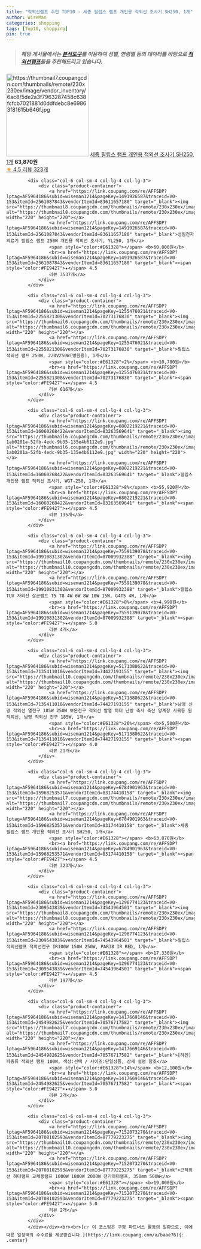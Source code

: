```yaml
---
title: "적외선램프 추천 TOP10 - 세종 필립스 램프 개인용 적외선 조사기 SH250, 1개"
author: WiseMan
categories: shopping
tags: [Top10, shopping]
pin: true
---
```


> ##### 해당 게시물에서는 [**분석도구**](https://itemscout.io/)를 이용하여 **성별**, **연령별** 등의 데이터를 바탕으로 [**적외선램프**](https://link.coupang.com/a/baae76)들을 추천해드리고 있습니다.
<div class="container"><div class="row">
            <div class="col-6 col-sm-4 col-lg-4 col-lg-3">
                <div class="product-container">
                    <a href="https://link.coupang.com/re/AFFSDP?lptag=AF5964186&subid=wiseman1214&pageKey=6784901963&traceid=V0-153&itemId=15968253571&vendorItemId=83174410158" target="_blank"><img src="https://thumbnail7.coupangcdn.com/thumbnails/remote/230x230ex/image/vendor_inventory/6ac8/5de2a3f7963287458c638fcfcb7021881d0ddfdebc8e69863f81615b646f.jpg" alt="https://thumbnail7.coupangcdn.com/thumbnails/remote/230x230ex/image/vendor_inventory/6ac8/5de2a3f7963287458c638fcfcb7021881d0ddfdebc8e69863f81615b646f.jpg" width="220" height="220"></a>
                    <a href="https://link.coupang.com/re/AFFSDP?lptag=AF5964186&subid=wiseman1214&pageKey=6784901963&traceid=V0-153&itemId=15968253571&vendorItemId=83174410158" target="_blank">세종 필립스 램프 개인용 적외선 조사기 SH250, 1개</a>
                    <span style="color:#E61328"></span> <b>63,870원</b>
                    <br><a href="https://link.coupang.com/re/AFFSDP?lptag=AF5964186&subid=wiseman1214&pageKey=6784901963&traceid=V0-153&itemId=15968253571&vendorItemId=83174410158" target="_blank"><span style="color:#FE9427">★</span> 4.5
                    리뷰 323개</a>
                </div>
            </div>
            
            <div class="col-6 col-sm-4 col-lg-4 col-lg-3">
                <div class="product-container">
                    <a href="https://link.coupang.com/re/AFFSDP?lptag=AF5964186&subid=wiseman1214&pageKey=1491926587&traceid=V0-153&itemId=2561087843&vendorItemId=83611657180" target="_blank"><img src="https://thumbnail8.coupangcdn.com/thumbnails/remote/230x230ex/image/vendor_inventory/33e0/faedc7d4f81dc20573f2a3b75ad2db9e8de209d0dde66577c23b5f997bc6.jpg" alt="https://thumbnail8.coupangcdn.com/thumbnails/remote/230x230ex/image/vendor_inventory/33e0/faedc7d4f81dc20573f2a3b75ad2db9e8de209d0dde66577c23b5f997bc6.jpg" width="220" height="220"></a>
                    <a href="https://link.coupang.com/re/AFFSDP?lptag=AF5964186&subid=wiseman1214&pageKey=1491926587&traceid=V0-153&itemId=2561087843&vendorItemId=83611657180" target="_blank">성림전자의료기 필립스 램프 250W 개인용 적외선 조사기, YL250, 1개</a>
                    <span style="color:#E61328"></span> <b>60,000원</b>
                    <br><a href="https://link.coupang.com/re/AFFSDP?lptag=AF5964186&subid=wiseman1214&pageKey=1491926587&traceid=V0-153&itemId=2561087843&vendorItemId=83611657180" target="_blank"><span style="color:#FE9427">★</span> 4.5
                    리뷰 3537개</a>
                </div>
            </div>
            
            <div class="col-6 col-sm-4 col-lg-4 col-lg-3">
                <div class="product-container">
                    <a href="https://link.coupang.com/re/AFFSDP?lptag=AF5964186&subid=wiseman1214&pageKey=1255476021&traceid=V0-153&itemId=2255821308&vendorItemId=70273176830" target="_blank"><img src="https://thumbnail6.coupangcdn.com/thumbnails/remote/230x230ex/image/vendor_inventory/272a/1e63ebe7a9f6311446e58ecccdb2079f121c0af277f009b5b2813214007b.jpg" alt="https://thumbnail6.coupangcdn.com/thumbnails/remote/230x230ex/image/vendor_inventory/272a/1e63ebe7a9f6311446e58ecccdb2079f121c0af277f009b5b2813214007b.jpg" width="220" height="220"></a>
                    <a href="https://link.coupang.com/re/AFFSDP?lptag=AF5964186&subid=wiseman1214&pageKey=1255476021&traceid=V0-153&itemId=2255821308&vendorItemId=70273176830" target="_blank">필립스 적외선 램프 250W, 220V250W(병원용), 1개</a>
                    <span style="color:#E61328">2%</span> <b>10,780원</b>
                    <br><a href="https://link.coupang.com/re/AFFSDP?lptag=AF5964186&subid=wiseman1214&pageKey=1255476021&traceid=V0-153&itemId=2255821308&vendorItemId=70273176830" target="_blank"><span style="color:#FE9427">★</span> 4.5
                    리뷰 616개</a>
                </div>
            </div>
            
            <div class="col-6 col-sm-4 col-lg-4 col-lg-3">
                <div class="product-container">
                    <a href="https://link.coupang.com/re/AFFSDP?lptag=AF5964186&subid=wiseman1214&pageKey=6802219221&traceid=V0-153&itemId=16060268422&vendorItemId=83263569641" target="_blank"><img src="https://thumbnail6.coupangcdn.com/thumbnails/remote/230x230ex/image/retail/images/6072801120148-1ab0201a-52fb-4edc-9b35-135e4b6112e9.jpg" alt="https://thumbnail6.coupangcdn.com/thumbnails/remote/230x230ex/image/retail/images/6072801120148-1ab0201a-52fb-4edc-9b35-135e4b6112e9.jpg" width="220" height="220"></a>
                    <a href="https://link.coupang.com/re/AFFSDP?lptag=AF5964186&subid=wiseman1214&pageKey=6802219221&traceid=V0-153&itemId=16060268422&vendorItemId=83263569641" target="_blank">필립스 개인용 램프 적외선 조사기, WGT-250, 1개</a>
                    <span style="color:#E61328">8%</span> <b>55,920원</b>
                    <br><a href="https://link.coupang.com/re/AFFSDP?lptag=AF5964186&subid=wiseman1214&pageKey=6802219221&traceid=V0-153&itemId=16060268422&vendorItemId=83263569641" target="_blank"><span style="color:#FE9427">★</span> 4.5
                    리뷰 135개</a>
                </div>
            </div>
            
            <div class="col-6 col-sm-4 col-lg-4 col-lg-3">
                <div class="product-container">
                    <a href="https://link.coupang.com/re/AFFSDP?lptag=AF5964186&subid=wiseman1214&pageKey=7559139078&traceid=V0-153&itemId=19910831302&vendorItemId=87009932388" target="_blank"><img src="https://thumbnail10.coupangcdn.com/thumbnails/remote/230x230ex/image/vendor_inventory/7c79/f19195330dd45c21bb9735a0ec2d9d5e4daccb57c024641da5aae4ace6f8.jpg" alt="https://thumbnail10.coupangcdn.com/thumbnails/remote/230x230ex/image/vendor_inventory/7c79/f19195330dd45c21bb9735a0ec2d9d5e4daccb57c024641da5aae4ace6f8.jpg" width="220" height="220"></a>
                    <a href="https://link.coupang.com/re/AFFSDP?lptag=AF5964186&subid=wiseman1214&pageKey=7559139078&traceid=V0-153&itemId=19910831302&vendorItemId=87009932388" target="_blank">필립스 TUV 자외선 살균램프 T5 T8 4W 6W 8W 10W 15W, G4T5 4W, 1개</a>
                    <span style="color:#E61328">8%</span> <b>4,990원</b>
                    <br><a href="https://link.coupang.com/re/AFFSDP?lptag=AF5964186&subid=wiseman1214&pageKey=7559139078&traceid=V0-153&itemId=19910831302&vendorItemId=87009932388" target="_blank"><span style="color:#FE9427">★</span> 5.0
                    리뷰 4개</a>
                </div>
            </div>
            
            <div class="col-6 col-sm-4 col-lg-4 col-lg-3">
                <div class="product-container">
                    <a href="https://link.coupang.com/re/AFFSDP?lptag=AF5964186&subid=wiseman1214&pageKey=5171380622&traceid=V0-153&itemId=7135411010&vendorItemId=74427193155" target="_blank"><img src="https://thumbnail10.coupangcdn.com/thumbnails/remote/230x230ex/image/vendor_inventory/44bd/b80a5f5a1efff9f083b77bd3504b822b5650b9999b810d81ac98e6a9fb09.jpeg" alt="https://thumbnail10.coupangcdn.com/thumbnails/remote/230x230ex/image/vendor_inventory/44bd/b80a5f5a1efff9f083b77bd3504b822b5650b9999b810d81ac98e6a9fb09.jpeg" width="220" height="220"></a>
                    <a href="https://link.coupang.com/re/AFFSDP?lptag=AF5964186&subid=wiseman1214&pageKey=5171380622&traceid=V0-153&itemId=7135411010&vendorItemId=74427193155" target="_blank">남영 신광 적외선 열전구 185W 250W 보온전구 적외선 발열 히터 난방 축사 축산 양계장 사육등 원적외선, 남영 적외선 전구 185W, 1개</a>
                    <span style="color:#E61328">26%</span> <b>5,500원</b>
                    <br><a href="https://link.coupang.com/re/AFFSDP?lptag=AF5964186&subid=wiseman1214&pageKey=5171380622&traceid=V0-153&itemId=7135411010&vendorItemId=74427193155" target="_blank"><span style="color:#FE9427">★</span> 4.0
                    리뷰 21개</a>
                </div>
            </div>
            
            <div class="col-6 col-sm-4 col-lg-4 col-lg-3">
                <div class="product-container">
                    <a href="https://link.coupang.com/re/AFFSDP?lptag=AF5964186&subid=wiseman1214&pageKey=6784901963&traceid=V0-153&itemId=15968253571&vendorItemId=83174410158" target="_blank"><img src="https://thumbnail7.coupangcdn.com/thumbnails/remote/230x230ex/image/vendor_inventory/6ac8/5de2a3f7963287458c638fcfcb7021881d0ddfdebc8e69863f81615b646f.jpg" alt="https://thumbnail7.coupangcdn.com/thumbnails/remote/230x230ex/image/vendor_inventory/6ac8/5de2a3f7963287458c638fcfcb7021881d0ddfdebc8e69863f81615b646f.jpg" width="220" height="220"></a>
                    <a href="https://link.coupang.com/re/AFFSDP?lptag=AF5964186&subid=wiseman1214&pageKey=6784901963&traceid=V0-153&itemId=15968253571&vendorItemId=83174410158" target="_blank">세종 필립스 램프 개인용 적외선 조사기 SH250, 1개</a>
                    <span style="color:#E61328"></span> <b>63,870원</b>
                    <br><a href="https://link.coupang.com/re/AFFSDP?lptag=AF5964186&subid=wiseman1214&pageKey=6784901963&traceid=V0-153&itemId=15968253571&vendorItemId=83174410158" target="_blank"><span style="color:#FE9427">★</span> 4.5
                    리뷰 323개</a>
                </div>
            </div>
            
            <div class="col-6 col-sm-4 col-lg-4 col-lg-3">
                <div class="product-container">
                    <a href="https://link.coupang.com/re/AFFSDP?lptag=AF5964186&subid=wiseman1214&pageKey=1296774123&traceid=V0-153&itemId=2309543839&vendorItemId=74543964501" target="_blank"><img src="https://thumbnail8.coupangcdn.com/thumbnails/remote/230x230ex/image/vendor_inventory/9222/9433fc9761e95187e02ee1ff1f980c4a5e095fd84a0e4a91672aaa1b48ac.jpg" alt="https://thumbnail8.coupangcdn.com/thumbnails/remote/230x230ex/image/vendor_inventory/9222/9433fc9761e95187e02ee1ff1f980c4a5e095fd84a0e4a91672aaa1b48ac.jpg" width="220" height="220"></a>
                    <a href="https://link.coupang.com/re/AFFSDP?lptag=AF5964186&subid=wiseman1214&pageKey=1296774123&traceid=V0-153&itemId=2309543839&vendorItemId=74543964501" target="_blank">필립스 적외선램프 적외선전구 IR100W 150W 250W, PAR38 IR RED, 1개</a>
                    <span style="color:#E61328"></span> <b>17,330원</b>
                    <br><a href="https://link.coupang.com/re/AFFSDP?lptag=AF5964186&subid=wiseman1214&pageKey=1296774123&traceid=V0-153&itemId=2309543839&vendorItemId=74543964501" target="_blank"><span style="color:#FE9427">★</span> 4.5
                    리뷰 197개</a>
                </div>
            </div>
            
            <div class="col-6 col-sm-4 col-lg-4 col-lg-3">
                <div class="product-container">
                    <a href="https://link.coupang.com/re/AFFSDP?lptag=AF5964186&subid=wiseman1214&pageKey=1417669146&traceid=V0-153&itemId=2454982625&vendorItemId=70576717582" target="_blank"><img src="https://thumbnail7.coupangcdn.com/thumbnails/remote/230x230ex/image/vendor_inventory/4558/ceff809b8648a00d9ee5284bb6feae6a9530fff04456fca0e767171c5f76.jpg" alt="https://thumbnail7.coupangcdn.com/thumbnails/remote/230x230ex/image/vendor_inventory/4558/ceff809b8648a00d9ee5284bb6feae6a9530fff04456fca0e767171c5f76.jpg" width="220" height="220"></a>
                    <a href="https://link.coupang.com/re/AFFSDP?lptag=AF5964186&subid=wiseman1214&pageKey=1417669146&traceid=V0-153&itemId=2454982625&vendorItemId=70576717582" target="_blank">[하겐] 파충류 적외선 램프 100W, 색상:선택 / 사이즈:단일상품, 상세 설명 참조</a>
                    <span style="color:#E61328">14%</span> <b>12,100원</b>
                    <br><a href="https://link.coupang.com/re/AFFSDP?lptag=AF5964186&subid=wiseman1214&pageKey=1417669146&traceid=V0-153&itemId=2454982625&vendorItemId=70576717582" target="_blank"><span style="color:#FE9427">★</span> 5.0
                    리뷰 2개</a>
                </div>
            </div>
            
            <div class="col-6 col-sm-4 col-lg-4 col-lg-3">
                <div class="product-container">
                    <a href="https://link.coupang.com/re/AFFSDP?lptag=AF5964186&subid=wiseman1214&pageKey=7152073270&traceid=V0-153&itemId=20708102593&vendorItemId=87779223275" target="_blank"><img src="https://thumbnail10.coupangcdn.com/thumbnails/remote/230x230ex/image/vendor_inventory/a9b0/a9c2bad0a3aabd8f09877f628376bd7b37493da72b6d58ab2a7c05e59bf5.jpg" alt="https://thumbnail10.coupangcdn.com/thumbnails/remote/230x230ex/image/vendor_inventory/a9b0/a9c2bad0a3aabd8f09877f628376bd7b37493da72b6d58ab2a7c05e59bf5.jpg" width="220" height="220"></a>
                    <a href="https://link.coupang.com/re/AFFSDP?lptag=AF5964186&subid=wiseman1214&pageKey=7152073270&traceid=V0-153&itemId=20708102593&vendorItemId=87779223275" target="_blank">근적외선 히터램프 교체용램프 1000W 1800W 2000W 전기히터램프, 350mm 500W</a>
                    <span style="color:#E61328"></span> <b>19,000원</b>
                    <br><a href="https://link.coupang.com/re/AFFSDP?lptag=AF5964186&subid=wiseman1214&pageKey=7152073270&traceid=V0-153&itemId=20708102593&vendorItemId=87779223275" target="_blank"><span style="color:#FE9427">★</span> 5.0
                    리뷰 2개</a>
                </div>
            </div>
            </div></div><br><br>[👉 이 포스팅은 쿠팡 파트너스 활동의 일환으로, 이에 따른 일정액의 수수료를 제공받습니다.](https://link.coupang.com/a/baae76){: .center}